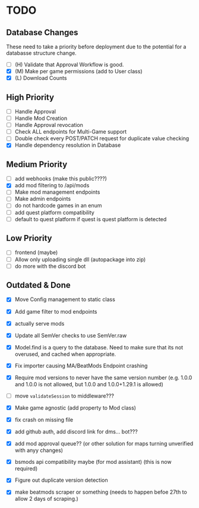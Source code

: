# TODO
## Database Changes
These need to take a priority before deployment due to the potential for a databasse structure change.  
- [ ] (H) Validate that Approval Workflow is good.
- [x] (M) Make per game permissions (add to User class)
- [x] (L) Download Counts

## High Priority
- [ ] Handle Approval
- [ ] Handle Mod Creation
- [ ] Handle Approval revocation
- [ ] Check ALL endpoints for Multi-Game support
- [ ] Double check every POST/PATCH request for duplicate value checking
- [x] Handle dependency resolution in Database 

## Medium Priority
- [ ] add webhooks (make this public????)
- [x] add mod filtering to /api/mods
- [ ] Make mod management endpoints
- [ ] Make admin endpoints
- [ ] do not hardcode games in an enum
- [ ] add quest platform compatibility
- [ ] default to quest platform if quest is quest platform is detected

## Low Priority
- [ ] frontend (maybe)
- [ ] Allow only uploading single dll (autopackage into zip)
- [ ] do more with the discord bot

## Outdated & Done
- [x] Move Config management to static class 
- [x] Add game filter to mod endpoints
- [x] actually serve mods
- [x] Update all SemVer checks to use SemVer.raw
- [x] Model.find is a query to the database. Need to make sure that its not overused, and cached when appropriate.
- [x] Fix importer causing MA/BeatMods Endpoint crashing
- [x] Require mod versions to never have the same version number (e.g. 1.0.0 and 1.0.0 is not allowed, but 1.0.0 and 1.0.0+1.29.1 is allowed)
- [ ] move `validateSession` to middleware???
- [x] Make game agnostic (add property to Mod class)
- [x] fix crash on missing file 

- [x] add github auth, add discord link for dms... bot???
- [x] add mod approval queue?? (or other solution for maps turning unverified with anyy changes)
- [x] bsmods api compatibility maybe (for mod assistant) (this is now required)
- [x] Figure out duplicate version detection
- [x] make beatmods scraper or something (needs to happen befoe 27th to allow 2 days of scraping.)
